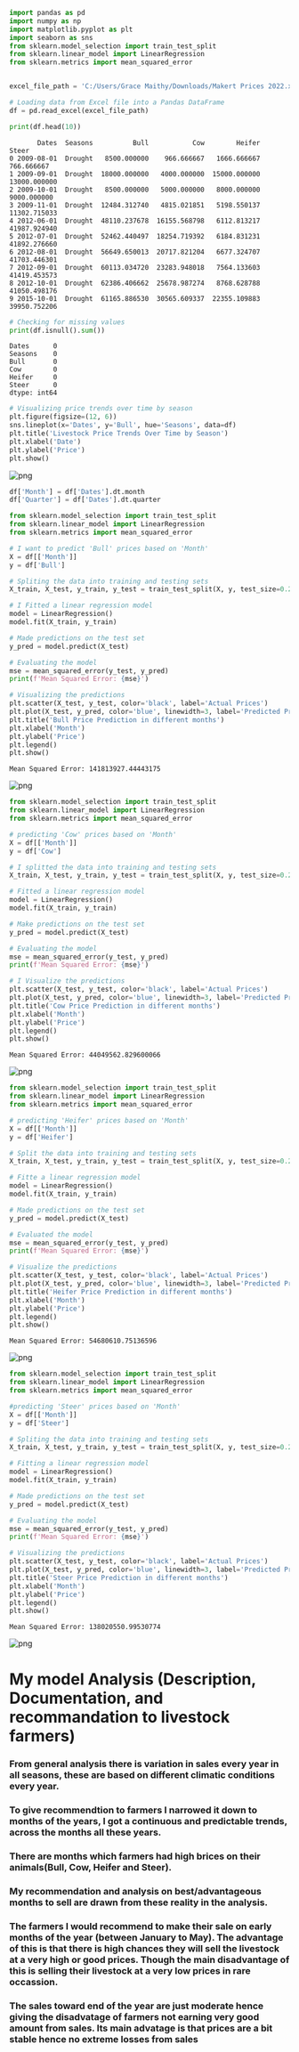 ```python
import pandas as pd
import numpy as np
import matplotlib.pyplot as plt
import seaborn as sns
from sklearn.model_selection import train_test_split
from sklearn.linear_model import LinearRegression
from sklearn.metrics import mean_squared_error
```


```python

excel_file_path = 'C:/Users/Grace Maithy/Downloads/Makert Prices 2022.xlsx'

# Loading data from Excel file into a Pandas DataFrame
df = pd.read_excel(excel_file_path)

```


```python
print(df.head(10))
```

           Dates  Seasons          Bull           Cow        Heifer         Steer
    0 2009-08-01  Drought   8500.000000    966.666667   1666.666667    766.666667
    1 2009-09-01  Drought  18000.000000   4000.000000  15000.000000  13000.000000
    2 2009-10-01  Drought   8500.000000   5000.000000   8000.000000   9000.000000
    3 2009-11-01  Drought  12484.312740   4815.021851   5198.550137  11302.715033
    4 2012-06-01  Drought  48110.237678  16155.568798   6112.813217  41987.924940
    5 2012-07-01  Drought  52462.440497  18254.719392   6184.831231  41892.276660
    6 2012-08-01  Drought  56649.650013  20717.821204   6677.324707  41703.446301
    7 2012-09-01  Drought  60113.034720  23283.948018   7564.133603  41419.453573
    8 2012-10-01  Drought  62386.406662  25678.987274   8768.628788  41050.498176
    9 2015-10-01  Drought  61165.886530  30565.609337  22355.109883  39950.752206
    


```python
# Checking for missing values
print(df.isnull().sum())
```

    Dates      0
    Seasons    0
    Bull       0
    Cow        0
    Heifer     0
    Steer      0
    dtype: int64
    


```python
# Visualizing price trends over time by season
plt.figure(figsize=(12, 6))
sns.lineplot(x='Dates', y='Bull', hue='Seasons', data=df)
plt.title('Livestock Price Trends Over Time by Season')
plt.xlabel('Date')
plt.ylabel('Price')
plt.show()
```


    
![png](output_4_0.png)
    



```python
df['Month'] = df['Dates'].dt.month
df['Quarter'] = df['Dates'].dt.quarter

```


```python
from sklearn.model_selection import train_test_split
from sklearn.linear_model import LinearRegression
from sklearn.metrics import mean_squared_error

# I want to predict 'Bull' prices based on 'Month'
X = df[['Month']]
y = df['Bull']

# Spliting the data into training and testing sets
X_train, X_test, y_train, y_test = train_test_split(X, y, test_size=0.2, random_state=42)

# I Fitted a linear regression model
model = LinearRegression()
model.fit(X_train, y_train)

# Made predictions on the test set
y_pred = model.predict(X_test)

# Evaluating the model
mse = mean_squared_error(y_test, y_pred)
print(f'Mean Squared Error: {mse}')

# Visualizing the predictions
plt.scatter(X_test, y_test, color='black', label='Actual Prices')
plt.plot(X_test, y_pred, color='blue', linewidth=3, label='Predicted Prices')
plt.title('Bull Price Prediction in different months')
plt.xlabel('Month')
plt.ylabel('Price')
plt.legend()
plt.show()

```

    Mean Squared Error: 141813927.44443175
    


    
![png](output_6_1.png)
    



```python
from sklearn.model_selection import train_test_split
from sklearn.linear_model import LinearRegression
from sklearn.metrics import mean_squared_error

# predicting 'Cow' prices based on 'Month'
X = df[['Month']]
y = df['Cow']

# I splitted the data into training and testing sets
X_train, X_test, y_train, y_test = train_test_split(X, y, test_size=0.2, random_state=42)

# Fitted a linear regression model
model = LinearRegression()
model.fit(X_train, y_train)

# Make predictions on the test set
y_pred = model.predict(X_test)

# Evaluating the model
mse = mean_squared_error(y_test, y_pred)
print(f'Mean Squared Error: {mse}')

# I Visualize the predictions
plt.scatter(X_test, y_test, color='black', label='Actual Prices')
plt.plot(X_test, y_pred, color='blue', linewidth=3, label='Predicted Prices')
plt.title('Cow Price Prediction in different months')
plt.xlabel('Month')
plt.ylabel('Price')
plt.legend()
plt.show()

```

    Mean Squared Error: 44049562.829600066
    


    
![png](output_7_1.png)
    



```python
from sklearn.model_selection import train_test_split
from sklearn.linear_model import LinearRegression
from sklearn.metrics import mean_squared_error

# predicting 'Heifer' prices based on 'Month'
X = df[['Month']]
y = df['Heifer']

# Split the data into training and testing sets
X_train, X_test, y_train, y_test = train_test_split(X, y, test_size=0.2, random_state=42)

# Fitte a linear regression model
model = LinearRegression()
model.fit(X_train, y_train)

# Made predictions on the test set
y_pred = model.predict(X_test)

# Evaluated the model
mse = mean_squared_error(y_test, y_pred)
print(f'Mean Squared Error: {mse}')

# Visualize the predictions
plt.scatter(X_test, y_test, color='black', label='Actual Prices')
plt.plot(X_test, y_pred, color='blue', linewidth=3, label='Predicted Prices')
plt.title('Heifer Price Prediction in different months')
plt.xlabel('Month')
plt.ylabel('Price')
plt.legend()
plt.show()
```

    Mean Squared Error: 54680610.75136596
    


    
![png](output_8_1.png)
    



```python
from sklearn.model_selection import train_test_split
from sklearn.linear_model import LinearRegression
from sklearn.metrics import mean_squared_error

#predicting 'Steer' prices based on 'Month'
X = df[['Month']]
y = df['Steer']

# Spliting the data into training and testing sets
X_train, X_test, y_train, y_test = train_test_split(X, y, test_size=0.2, random_state=42)

# Fitting a linear regression model
model = LinearRegression()
model.fit(X_train, y_train)

# Made predictions on the test set
y_pred = model.predict(X_test)

# Evaluating the model
mse = mean_squared_error(y_test, y_pred)
print(f'Mean Squared Error: {mse}')

# Visualizing the predictions
plt.scatter(X_test, y_test, color='black', label='Actual Prices')
plt.plot(X_test, y_pred, color='blue', linewidth=3, label='Predicted Prices')
plt.title('Steer Price Prediction in different months')
plt.xlabel('Month')
plt.ylabel('Price')
plt.legend()
plt.show()
```

    Mean Squared Error: 138020550.99530774
    


    
![png](output_9_1.png)
    


# My model Analysis (Description, Documentation, and recommandation to livestock farmers)

### From general analysis there is variation in sales every year in all seasons, these are based on different climatic conditions every year.
### To give recommendtion to farmers I narrowed it down to months of the years, I got a continuous and predictable trends, across the months all these years.
### There are months which farmers had high brices on their animals(Bull, Cow, Heifer and Steer).
### My recommendation and analysis on best/advantageous months to sell are drawn from these reality in the analysis.


### The farmers I would recommend to make their sale on early months of the year (between January to May). The advantage of this is that there is high chances they will sell the livestock at a very high or good prices. Though  the main disadvantage of this is selling their livestock at a very low prices in rare occassion.

### The sales toward end of the year are just moderate hence giving the disadvatage of farmers not earning very good amount from sales. Its main advatage is that prices are a bit stable hence no extreme losses from sales




```python

```
